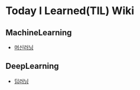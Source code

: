 # Today I Learned(TIL) Wiki

## MachineLearning

- [머신러닝](https://github.com/tkasod2/TIL/blob/main/MachineLearning/MachineLearning.md)

## DeepLearning

- [딥러닝](https://github.com/tkasod2/TIL/blob/main/DeepLearning/DeepLearning.md)